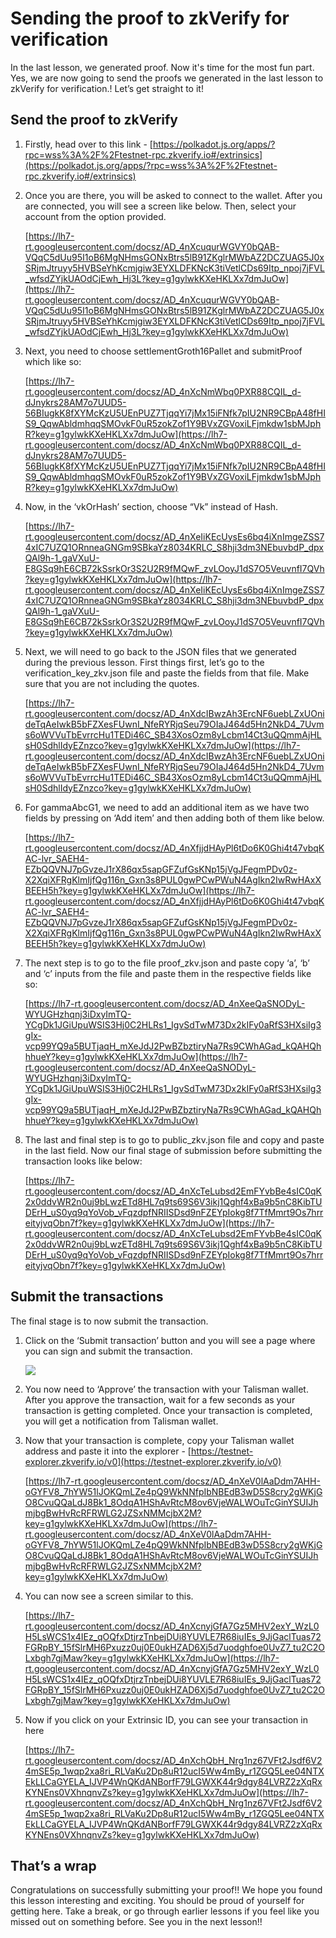 # Sending the proof to zkVerify for verification

In the last lesson, we generated proof. Now it's time for the most fun part. Yes, we are now going to send the proofs we generated in the last lesson to zkVerify for verification.! Let’s get straight to it!

## Send the proof to zkVerify

1. Firstly, head over to this link - [https://polkadot.js.org/apps/?rpc=wss%3A%2F%2Ftestnet-rpc.zkverify.io#/extrinsics](https://polkadot.js.org/apps/?rpc=wss%3A%2F%2Ftestnet-rpc.zkverify.io#/extrinsics)
2. Once you are there, you will be asked to connect to the wallet. After you are connected, you will see a screen like below. Then, select your account from the option provided.
    
    [https://lh7-rt.googleusercontent.com/docsz/AD_4nXcuqurWGVY0bQAB-VQqC5dUu95I1oB6MgNHmsGONxBtrs5lB91ZKglrMWbAZ2DCZUAG5J0xSRjmJtruyy5HVBSeYhKcmjgiw3EYXLDFKNcK3tiVetlCDs69Itp_npoj7jFVL_wfsdZYjkUAOdCjEwh_Hj3L?key=g1gylwkKXeHKLXx7dmJuOw](https://lh7-rt.googleusercontent.com/docsz/AD_4nXcuqurWGVY0bQAB-VQqC5dUu95I1oB6MgNHmsGONxBtrs5lB91ZKglrMWbAZ2DCZUAG5J0xSRjmJtruyy5HVBSeYhKcmjgiw3EYXLDFKNcK3tiVetlCDs69Itp_npoj7jFVL_wfsdZYjkUAOdCjEwh_Hj3L?key=g1gylwkKXeHKLXx7dmJuOw)
    
3. Next, you need to choose settlementGroth16Pallet and submitProof which like so:
    
    [https://lh7-rt.googleusercontent.com/docsz/AD_4nXcNmWbq0PXR88CQIL_d-dJnykrs28AM7o7UUD5-56BIugkK8fXYMcKzU5UEnPUZ7TjqqYi7jMx15iFNfk7pIU2NR9CBpA48fHIS9_QqwAbldmhqqSMOvkF0uR5zokZof1Y9BVxZGVoxiLFjmkdw1sbMJphR?key=g1gylwkKXeHKLXx7dmJuOw](https://lh7-rt.googleusercontent.com/docsz/AD_4nXcNmWbq0PXR88CQIL_d-dJnykrs28AM7o7UUD5-56BIugkK8fXYMcKzU5UEnPUZ7TjqqYi7jMx15iFNfk7pIU2NR9CBpA48fHIS9_QqwAbldmhqqSMOvkF0uR5zokZof1Y9BVxZGVoxiLFjmkdw1sbMJphR?key=g1gylwkKXeHKLXx7dmJuOw)
    
4. Now, in the ‘vkOrHash’ section, choose “Vk” instead of Hash.
    
    [https://lh7-rt.googleusercontent.com/docsz/AD_4nXeIiKEcUysEs6bq4iXnImgeZSS74xIC7UZQ1ORnneaGNGm9SBkaYz8034KRLC_S8hji3dm3NEbuvbdP_dpxQAl9h-1_gaVXuU-E8GSq9hE6CB72kSsrkOr3S2U2R9fMQwF_zvLOoyJ1dS7O5VeuvnfI7QVh?key=g1gylwkKXeHKLXx7dmJuOw](https://lh7-rt.googleusercontent.com/docsz/AD_4nXeIiKEcUysEs6bq4iXnImgeZSS74xIC7UZQ1ORnneaGNGm9SBkaYz8034KRLC_S8hji3dm3NEbuvbdP_dpxQAl9h-1_gaVXuU-E8GSq9hE6CB72kSsrkOr3S2U2R9fMQwF_zvLOoyJ1dS7O5VeuvnfI7QVh?key=g1gylwkKXeHKLXx7dmJuOw)
    
5. Next, we will need to go back to the JSON files that we generated during the previous lesson. First things first, let’s go to the verification_key_zkv.json file and paste the fields from that file. Make sure that you are not including the quotes.
    
    [https://lh7-rt.googleusercontent.com/docsz/AD_4nXdcIBwzAh3ErcNF6uebLZxUOnideTqAeIwkB5bFZXesFUwnI_NfeRYRjqSeu79OIaJ464d5Hn2NkD4_7Uvms6oWVVuTbEvrrcHu1TEDi46C_SB43XosOzm8yLcbm14Ct3uQQmmAjHLsH0SdhlIdyEZnzco?key=g1gylwkKXeHKLXx7dmJuOw](https://lh7-rt.googleusercontent.com/docsz/AD_4nXdcIBwzAh3ErcNF6uebLZxUOnideTqAeIwkB5bFZXesFUwnI_NfeRYRjqSeu79OIaJ464d5Hn2NkD4_7Uvms6oWVVuTbEvrrcHu1TEDi46C_SB43XosOzm8yLcbm14Ct3uQQmmAjHLsH0SdhlIdyEZnzco?key=g1gylwkKXeHKLXx7dmJuOw)
    
6. For gammaAbcG1, we need to add an additional item as we have two fields by pressing on ‘Add item’ and then adding both of them like below.
    
    [https://lh7-rt.googleusercontent.com/docsz/AD_4nXfjjdHAyPl6tDo6K0Ghi4t47vbqKAC-lvr_SAEH4-EZbQQVNJ7pGvzeJ1rX86qx5sapGFZufGsKNp15jVgJFegmPDv0z-X2XqiXFRgKlmIjfQg116n_Gxn3s8PUL0gwPCwPWuN4AgIkn2IwRwHAxXBEEH5h?key=g1gylwkKXeHKLXx7dmJuOw](https://lh7-rt.googleusercontent.com/docsz/AD_4nXfjjdHAyPl6tDo6K0Ghi4t47vbqKAC-lvr_SAEH4-EZbQQVNJ7pGvzeJ1rX86qx5sapGFZufGsKNp15jVgJFegmPDv0z-X2XqiXFRgKlmIjfQg116n_Gxn3s8PUL0gwPCwPWuN4AgIkn2IwRwHAxXBEEH5h?key=g1gylwkKXeHKLXx7dmJuOw)
    
7. The next step is to go to the file proof_zkv.json and paste copy ‘a’, ‘b’ and ‘c’ inputs from the file and paste them in the respective fields like so:
    
    [https://lh7-rt.googleusercontent.com/docsz/AD_4nXeeQaSNODyL-WYUGHzhqnj3iDxyImTQ-YCgDk1JGiUpuWSIS3Hj0C2HLRs1_IgvSdTwM73Dx2kIFy0aRfS3HXsiIg3gIx-vcp99YQ9a5BUTjaqH_mXeJdJ2PwBZbztiryNa7Rs9CWhAGad_kQAHQhhhueY?key=g1gylwkKXeHKLXx7dmJuOw](https://lh7-rt.googleusercontent.com/docsz/AD_4nXeeQaSNODyL-WYUGHzhqnj3iDxyImTQ-YCgDk1JGiUpuWSIS3Hj0C2HLRs1_IgvSdTwM73Dx2kIFy0aRfS3HXsiIg3gIx-vcp99YQ9a5BUTjaqH_mXeJdJ2PwBZbztiryNa7Rs9CWhAGad_kQAHQhhhueY?key=g1gylwkKXeHKLXx7dmJuOw)
    
8. The last and final step is to go to public_zkv.json file and copy and paste in the last field. Now our final stage of submission before submitting the transaction looks like below:
    
    [https://lh7-rt.googleusercontent.com/docsz/AD_4nXcTeLubsd2EmFYvbBe4sIC0qK2x0ddvWR2n0uj9bLwzETd8HL7q9ts69S6V3ikj1Qghf4xBa9b5nC8KibTUDErH_uS0yq9qYoVob_vFqzdpfNRIISDsd9nFZEYpIokg8f7TfMmrt9Os7hrreityjvqObn7f?key=g1gylwkKXeHKLXx7dmJuOw](https://lh7-rt.googleusercontent.com/docsz/AD_4nXcTeLubsd2EmFYvbBe4sIC0qK2x0ddvWR2n0uj9bLwzETd8HL7q9ts69S6V3ikj1Qghf4xBa9b5nC8KibTUDErH_uS0yq9qYoVob_vFqzdpfNRIISDsd9nFZEYpIokg8f7TfMmrt9Os7hrreityjvqObn7f?key=g1gylwkKXeHKLXx7dmJuOw)
    

## Submit the transactions

The final stage is to now submit the transaction.

1. Click on the ‘Submit transaction’ button and you will see a page where you can sign and submit the transaction.
    
    ![](https://github.com/0xmetaschool/Learning-Projects/blob/main/assests_for_all/assets-for-zkverify-horizen/Lesson%208_%20Sending%20the%20proof%20to%20zkVerify%20for%20verification/image1.png?raw=true)
    
2. You now need to ‘Approve’ the transaction with your Talisman wallet. After you approve the transaction, wait for a few seconds as your transaction is getting completed. Once your transaction is completed, you will get a notification from Talisman wallet.
    
    
    
3. Now that your transaction is complete, copy your Talisman wallet address and paste it into the explorer - [https://testnet-explorer.zkverify.io/v0](https://testnet-explorer.zkverify.io/v0)
    
    [https://lh7-rt.googleusercontent.com/docsz/AD_4nXeV0lAaDdm7AHH-oGYFV8_7hYW51lJOKQmLZe4pQ9WkNNfpIbNBEdB3wD5S8cry2gWKjGO8CvuQQaLdJ8Bk1_8OdqA1HShAvRtcM8ov6VjeWALWOuTcGinYSUIJhmjbgBwHvRcRFRWLG2JZSxNMMcjbX2M?key=g1gylwkKXeHKLXx7dmJuOw](https://lh7-rt.googleusercontent.com/docsz/AD_4nXeV0lAaDdm7AHH-oGYFV8_7hYW51lJOKQmLZe4pQ9WkNNfpIbNBEdB3wD5S8cry2gWKjGO8CvuQQaLdJ8Bk1_8OdqA1HShAvRtcM8ov6VjeWALWOuTcGinYSUIJhmjbgBwHvRcRFRWLG2JZSxNMMcjbX2M?key=g1gylwkKXeHKLXx7dmJuOw)
    
4. You can now see a screen similar to this.
    
    [https://lh7-rt.googleusercontent.com/docsz/AD_4nXcnyjGfA7Gz5MHV2exY_WzL0H5LsWCS1x4IEz_qOQfxDtjrzTnbejDUi8YUVLE7R68iuIEs_9JjGaclTuas72FGRpBY_15fSlrMH6Pxuzz0uj0E0ukHZAD6Xj5d7uodghfoe0UvZ7_tu2C2OLxbgh7gjMaw?key=g1gylwkKXeHKLXx7dmJuOw](https://lh7-rt.googleusercontent.com/docsz/AD_4nXcnyjGfA7Gz5MHV2exY_WzL0H5LsWCS1x4IEz_qOQfxDtjrzTnbejDUi8YUVLE7R68iuIEs_9JjGaclTuas72FGRpBY_15fSlrMH6Pxuzz0uj0E0ukHZAD6Xj5d7uodghfoe0UvZ7_tu2C2OLxbgh7gjMaw?key=g1gylwkKXeHKLXx7dmJuOw)
    
5. Now if you click on your Extrinsic ID, you can see your transaction in here
    
    [https://lh7-rt.googleusercontent.com/docsz/AD_4nXchQbH_Nrg1nz67VFt2Jsdf6V24mSE5p_1wqp2xa8ri_RLVaKu2Dp8uR12ucI5Ww4mBy_r1ZGQ5Lee04NTXEkLLCaGYELA_IJVP4WnQKdANBorfF79LGWXK44r9dgy84LVRZ2zXqRxKYNEns0VXhnqnvZs?key=g1gylwkKXeHKLXx7dmJuOw](https://lh7-rt.googleusercontent.com/docsz/AD_4nXchQbH_Nrg1nz67VFt2Jsdf6V24mSE5p_1wqp2xa8ri_RLVaKu2Dp8uR12ucI5Ww4mBy_r1ZGQ5Lee04NTXEkLLCaGYELA_IJVP4WnQKdANBorfF79LGWXK44r9dgy84LVRZ2zXqRxKYNEns0VXhnqnvZs?key=g1gylwkKXeHKLXx7dmJuOw)
    

## That’s a wrap

Congratulations on successfully submitting your proof!! We hope you found this lesson interesting and exciting. You should be proud of yourself for getting here. Take a break, or go through earlier lessons if you feel like you missed out on something before. See you in the next lesson!!